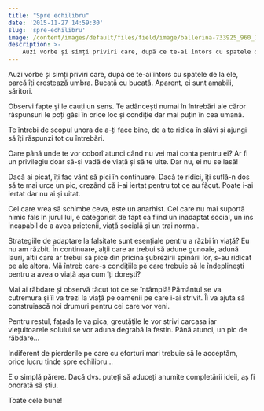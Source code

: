 ```yaml
---
title: "Spre echilibru"
date: '2015-11-27 14:59:30'
slug: 'spre-echilibru'
image: /content/images/default/files/field/image/ballerina-733925_960_720.jpg
description: >-
    Auzi vorbe și simți priviri care, după ce te-ai întors cu spatele de la ele, parcă îți crestează umbra. Bucată cu bucată. Aparent, ei sunt amabili, săritori.Observi fapte și le cauți un sens. Te adân
---
```

<div class="kg-card-markdown"><p>Auzi vorbe și simți priviri care, după ce te-ai întors cu spatele de la ele, parcă îți crestează umbra. Bucată cu bucată. Aparent, ei sunt amabili, săritori.</p>
<p>Observi fapte și le cauți un sens. Te adâncești numai în întrebări ale căror răspunsuri le poți găsi în orice loc și condiție dar mai puțin în cea umană.</p>
<p>Te întrebi de scopul unora de a-ți face bine, de a te ridica în slăvi și ajungi să îți răspunzi tot cu întrebări.</p>
<p>Oare până unde te vor coborî atunci când nu vei mai conta pentru ei? Ar fi un privilegiu doar să-și vadă de viață și să te uite. Dar nu, ei nu se lasă!</p>
<p>Dacă ai picat, îți fac vânt să pici în continuare. Dacă te ridici, îți suflă-n dos să te mai urce un pic, crezând că i-ai iertat pentru tot ce au făcut. Poate i-ai iertat dar nu ai și uitat.</p>
<p>Cel care vrea să schimbe ceva, este un anarhist. Cel care nu mai suportă nimic fals în jurul lui, e categorisit de fapt ca fiind un inadaptat social, un ins incapabil de a avea prietenii, viață socială și un trai normal.</p>
<p>Strategiile de adaptare la falsitate sunt esențiale pentru a răzbi în viață? Eu nu am răzbit. În continuare, alții care ar trebui să adune gunoaie, adună lauri, altii care ar trebui să pice din pricina șubrezirii spinării lor, s-au ridicat pe ale altora. Mă întreb care-s condițiile pe care trebuie să le îndeplinești pentru a avea o viață așa cum îți dorești?</p>
<p>Mai ai răbdare și observă tăcut tot ce se întâmplă! Pământul se va cutremura și îi va trezi la viață pe oamenii pe care i-ai strivit. Îi va ajuta să construiască noi drumuri pentru cei care vor veni.</p>
<p>Pentru restul, fațada le va pica, greutățile le vor strivi carcasa iar viețuitoarele solului se vor aduna degrabă la festin. Până atunci, un pic de răbdare…</p>
<p>Indiferent de pierderile pe care cu eforturi mari trebuie să le acceptăm, orice lucru tinde spre echilibru...</p>
<p>E o simplă părere. Dacă dvs. puteți să aduceți anumite completării ideii, aș fi onorată să știu.</p>
<p>Toate cele bune!</p>
<p> </p>
</div>
    